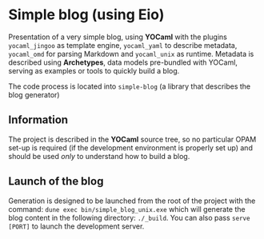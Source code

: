 # Simple blog (using Eio)

Presentation of a very simple blog, using **YOCaml** with the plugins
`yocaml_jingoo` as template engine, `yocaml_yaml` to describe metadata,
`yocaml_omd` for parsing Markdown and `yocaml_unix` as runtime. Metadata is
described using **Archetypes**, data models pre-bundled with YOCaml, serving as
examples or tools to quickly build a blog.

The code process is located into `simple-blog` (a library that
describes the blog generator)

## Information

The project is described in the **YOCaml** source tree, so no particular OPAM set-up
is required (if the development environment is properly set up) and should be
used _only_ to understand how to build a blog.

## Launch of the blog

Generation is designed to be launched from the root of the project with the
command: `dune exec bin/simple_blog_unix.exe` which will generate the blog
content in the following directory: `./_build`. You can also pass `serve [PORT]`
to launch the development server.
